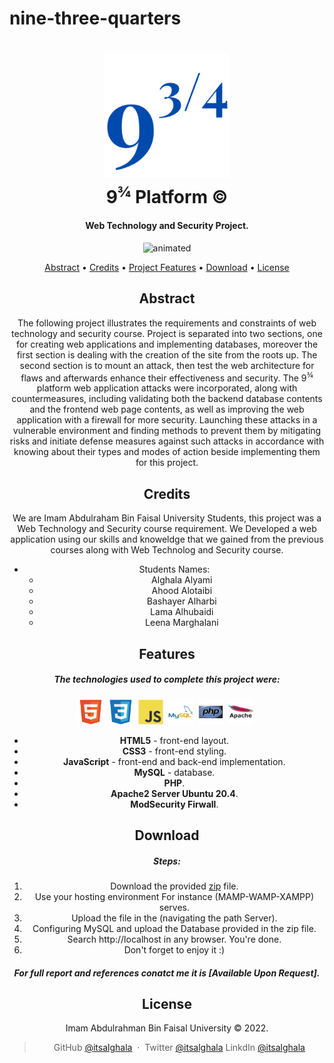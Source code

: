 # nine-three-quarters

<h1 align="center">
   <img src="logo-github.png" alt="platform" width="200"></a>
   <br>
   9<sup>3⁄4</sup> Platform &copy;
  <br>
</h1>

<h4 align="center"> Web Technology and Security Project.</h4>

<p align="center">
  <img src="https://user-images.githubusercontent.com/48840681/178826366-397a77ec-94a3-4052-862c-c72bbf12dce5.gif" alt="animated" />
</p>

<p align="center">
  <a href="#Abstract">Abstract</a> •
  <a href="#credits">Credits</a> •
  <a href="#Features">Project Features</a> •
  <a href="#download">Download</a> •
  <a href="#license">License</a>
</p>

<center>


## Abstract

The following project illustrates the requirements and constraints of web technology and security course. Project is separated into two sections, one for creating web applications and implementing databases, moreover the first section is dealing with the creation of the site from the roots up. The second section is to mount an attack, then test the web architecture for flaws and afterwards enhance their effectiveness and security. The 9<sup>3⁄4</sup> platform web application attacks were incorporated, along with countermeasures, including validating both the backend database contents and the frontend web page contents, as well as improving the web application with a firewall for more security. Launching these attacks in a vulnerable environment and finding methods to prevent them by mitigating risks and initiate defense measures against such attacks in accordance with knowing about their types and modes of action beside implementing them for this project.



## Credits

We are Imam Abdulraham Bin Faisal University Students, this project was a Web Technology and Security course requirement.
We Developed a web application using our skills and knoweldge that we gained from the previous courses along with Web Technolog and Security course.


* Students Names:
  - Alghala Alyami
  - Ahood Alotaibi
  - Bashayer Alharbi
  - Lama Alhubaidi
  - Leena Marghalani

## Features
##### The technologies used to complete this project were:  
 
 <div>
  <img src="https://github.com/devicons/devicon/blob/master/icons/html5/html5-original.svg" title="HTML5" alt="HTML" width="40" height="40"/>&nbsp;
  <img src="https://github.com/devicons/devicon/blob/master/icons/css3/css3-original.svg" title="CSS3" alt="CSS3" width="40" height="40"/>&nbsp;
  <img src="https://github.com/devicons/devicon/blob/master/icons/javascript/javascript-original.svg" title="Java Script" alt="Java Script" width="40" height="40"/>&nbsp;
  <img src="https://github.com/devicons/devicon/blob/master/icons/mysql/mysql-original-wordmark.svg" title="MySQL" alt="MySQL" width="40" height="40"/>&nbsp;
  <img src="https://github.com/devicons/devicon/blob/master/icons/php/php-original.svg" title="PHP" alt="PHP" width="40" height="40"/>&nbsp;
  <img src="https://github.com/devicons/devicon/blob/master/icons/apache/apache-original-wordmark.svg" title="Apache" alt="Apache " width="40" height="40"/>&nbsp;
 
</div>
   
  - **HTML5** - front-end layout.
  - **CSS3** - front-end styling.
  - **JavaScript** - front-end and back-end implementation.
  - **MySQL** - database.
  - **PHP**.
  - **Apache2 Server Ubuntu 20.4**.
  - **ModSecurity Firwall**.

## Download
 ##### Steps:
 1. Download the provided <a href="https://github.com/itsalghala/nine-three-quarters/blob/main/WebApplication.zip">zip</a> file.
 2. Use your hosting environment For instance (MAMP-WAMP-XAMPP) serves.
 3. Upload the file in the (navigating the path Server).
 4. Configuring MySQL and upload the Database provided in the zip file.
 5. Search http://localhost in any browser. You're done.
 6. Don't forget to enjoy it :) 
  
 ##### For full report and references conatct me it is [Available Upon Request].

## License
   <p align="center">
   Imam Abdulrahman Bin Faisal University &copy; 2022.
   </p>



> GitHub [@itsalghala](https://github.com/itsalghala) &nbsp;&middot;&nbsp;
> Twitter [@itsalghala](https://twitter.com/itsalghala)
> LinkdIn [@itsalghala](https://www.linkedin.com/in/itsalghala)

   
